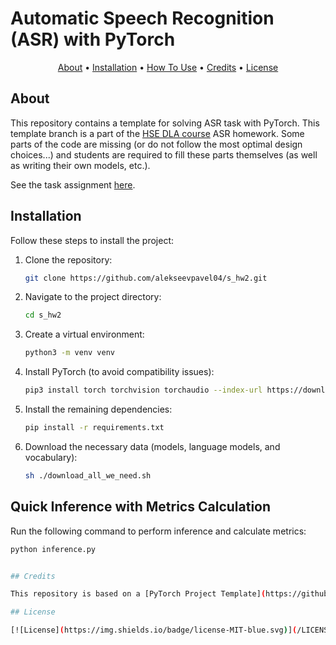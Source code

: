 # Automatic Speech Recognition (ASR) with PyTorch

<p align="center">
  <a href="#about">About</a> •
  <a href="#installation">Installation</a> •
  <a href="#how-to-use">How To Use</a> •
  <a href="#credits">Credits</a> •
  <a href="#license">License</a>
</p>

## About

This repository contains a template for solving ASR task with PyTorch. This template branch is a part of the [HSE DLA course](https://github.com/markovka17/dla) ASR homework. Some parts of the code are missing (or do not follow the most optimal design choices...) and students are required to fill these parts themselves (as well as writing their own models, etc.).

See the task assignment [here](https://github.com/markovka17/dla/tree/2024/hw1_asr).

## Installation

Follow these steps to install the project:

1. Clone the repository:

   ```bash
   git clone https://github.com/alekseevpavel04/s_hw2.git
   ```

2. Navigate to the project directory:

   ```bash
   cd s_hw2
   ```

3. Create a virtual environment:

   ```bash
   python3 -m venv venv
   ```

4. Install PyTorch (to avoid compatibility issues):

   ```bash
   pip3 install torch torchvision torchaudio --index-url https://download.pytorch.org/whl/cu124
   ```

5. Install the remaining dependencies:

   ```bash
   pip install -r requirements.txt
   ```

6. Download the necessary data (models, language models, and vocabulary):

   ```bash
   sh ./download_all_we_need.sh
   ```

## Quick Inference with Metrics Calculation

Run the following command to perform inference and calculate metrics:

```bash
python inference.py


## Credits

This repository is based on a [PyTorch Project Template](https://github.com/Blinorot/pytorch_project_template).

## License

[![License](https://img.shields.io/badge/license-MIT-blue.svg)](/LICENSE)
